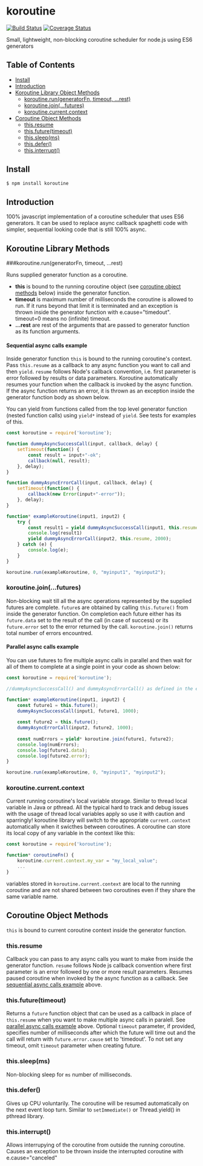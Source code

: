 # koroutine

[![Build Status](https://travis-ci.org/raksoras/koroutine.svg?branch=master)](https://travis-ci.org/raksoras/koroutine)
[![Coverage Status](https://coveralls.io/repos/github/raksoras/koroutine/badge.svg?branch=master)](https://coveralls.io/github/raksoras/koroutine?branch=master)

Small, lightweight, non-blocking coroutine scheduler for node.js using ES6 generators

## Table of Contents

- [Install](#install)
- [Introduction](#introduction)
- [Koroutine Library Object Methods](#koroutine-object-methods)
  * [koroutine.run(generatorFn, timeout, ...rest)](#koroutinerungeneratorfn-timeout-rest)
  * [koroutine.join(...futures)](#koroutinejoinfutures)
  * [koroutine.current.context](#koroutinecurrentcontext)
- [Coroutine Object Methods](#coroutine-object-methods)
  * [this.resume](#thisresume)
  * [this.future(timeout)](#thisfuturetimeout)
  * [this.sleep(ms)](#thissleepms)
  * [this.defer()](#thisdefer)
  * [this.interrupt()](#thiscancel)

## Install

```sh
$ npm install koroutine
```

## Introduction

100% javascript implementation of a coroutine scheduler that uses ES6 generators. It can be used 
to replace async callback spaghetti code with simpler, sequential looking code that is still 100% async.

## Koroutine Library Methods

###koroutine.run(generatorFn, timeout, ...rest)

Runs supplied generator function as a coroutine. 

  * __this__ is bound to the running coroutine object (see [coroutine object methods](#coroutine-object-methods) below) inside the generator function.  
  * __timeout__ is maximum number of milliseconds the coroutine is allowed to run. If it runs beyond that limit it is terminated and an exception is thrown inside the generator function with e.cause="timedout". timeout=0 means no (infinite) timeout.  
  * __...rest__  are rest of the arguments that are passed to generator function as its function arguments.  

#### Sequential async calls example
Inside generator function `this` is bound to the running coroutine's context. Pass `this.resume` as a 
callback to any async function you want to call and then `yield`. `resume` follows Node's callback 
convention, i.e. first parameter is error followed by results or data parameters. Koroutine automatically resumes your 
function when the callback is invoked by the async function. If the async function returns an error, it 
is thrown as an exception inside the generator function body as shown below.

You can yield from functions called from the top level generator function (nested function calls) using `yield*` instead of `yield`. See tests for examples of this.
```js
const koroutine = require('koroutine');

function dummyAsyncSuccessCall(input, callback, delay) {
    setTimeout(function() {
        const result = input+"-ok";
        callback(null, result);
    }, delay);
}

function dummyAsyncErrorCall(input, callback, delay) {
    setTimeout(function() {
        callback(new Error(input+"-error"));
    }, delay);
}

function* exampleKoroutine(input1, input2) {
    try {
        const result1 = yield dummyAsyncSuccessCall(input1, this.resume, 1000);
        console.log(result1)
        yield dummyAsyncErrorCall(input2, this.resume, 2000);
    } catch (e) {
        console.log(e);
    }
}

koroutine.run(exampleKoroutine, 0, "myinput1", "myinput2");
```

### koroutine.join(...futures)
Non-blocking wait till all the async operations represented by the supplied futures are complete. `future`s are obtained by calling `this.future()` from inside the generator function. On completion each future either has its `future.data` set to the result of the call (in case of success) or its `future.error` set to the error returned by the call. `koroutine.join()` returns total number of errors encountred.

#### Parallel async calls example
You can use futures to fire multiple async calls in parallel and then wait for all of them to complete at a single point in your code as shown below:

```js
const koroutine = require('koroutine');

//dummyAsyncSuccessCall() and dummyAsyncErrorCall() as defined in the example above

function* exampleKoroutine(input1, input2) {
    const future1 = this.future();
    dummyAsyncSuccessCall(input1, future1, 1000);
    
    const future2 = this.future();
    dummyAsyncErrorCall(input2, future2, 1000);
    
    const numErrors = yield* koroutine.join(future1, future2);
    console.log(numErrors);
    console.log(future1.data);
    console.log(future2.error);
}

koroutine.run(exampleKoroutine, 0, "myinput1", "myinput2");
```

### koroutine.current.context
Current running coroutine's local variable storage. Similar to thread local variable in Java or pthread. All the typical hard
to track and debug issues with the usage of thread local variables apply so use it with caution and sparringly!
koroutine library will switch to the appropriate `current.context` automatically when it swicthes between coroutines. A
coroutine can store its local copy of any variable in the context like this:

```js
const koroutine = require('koroutine');

function* coroutineFn() {
    koroutine.current.context.my_var = "my_local_value";
    ...
}
```
variables stored in `koroutine.current.context` are local to the running coroutine and are not shared between two coroutines even if they share the same variable name.

## Coroutine Object Methods
`this` is bound to current coroutine context inside the generator function.

### this.resume
Callback you can pass to any async calls you want to make from inside the generator function. `resume` follows Node js 
callback convention where first parameter is an error followed by one or more result parameters. Resumes paused coroutine when 
invoked by the async function as a callback. See [sequential async calls example](#sequential-async-calls-example) above.

### this.future(timeout)
Returns a `future` function object that can be used as a callback in place of `this.resume` when you want to make multiple 
async calls in paralell. See [parallel async calls example](#parallel-async-calls-example) above.
Optional `timeout` parameter, if provided, specifies number of milliseconds after which the future will time out and the call
will return with `future.error.cause` set to 'timedout'. To not set any timeout, omit `timeout` parameter when creating
future.

### this.sleep(ms)
Non-blocking sleep for `ms` number of milliseconds.

### this.defer()
Gives up CPU voluntarily. The coroutine will be resumed automatically on the next event loop turn. Similar to `setImmediate()` 
or Thread.yield() in pthread library.

### this.interrupt()
Allows interrupying of the coroutine from outside the running coroutine. Causes an exception to be thrown inside the
interrupted coroutine with e.cause="canceled"

